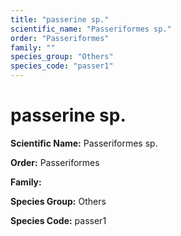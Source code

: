 ```yaml
---
title: "passerine sp."
scientific_name: "Passeriformes sp."
order: "Passeriformes"
family: ""
species_group: "Others"
species_code: "passer1"
---
```


# passerine sp.

**Scientific Name:** Passeriformes sp.

**Order:** Passeriformes

**Family:** 

**Species Group:** Others

**Species Code:** passer1
